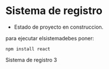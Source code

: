 <h1>Sistema de registro</h1>

- Estado de proyecto en construccion.

para ejecutar elsistemadebes poner:

```npm install react```

Sistema  de registro 3
